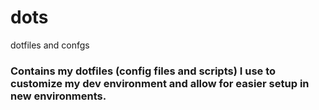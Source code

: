 # dots
dotfiles and confgs

### Contains my dotfiles (config files and scripts) I use to customize my dev environment and allow for easier setup in new environments.
